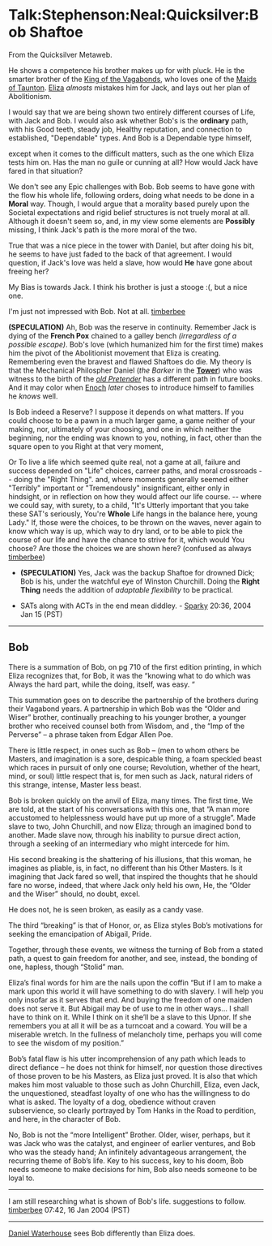 
# Talk:Stephenson:Neal:Quicksilver:Bob Shaftoe

From the Quicksilver Metaweb.

He shows a competence his brother makes up for with pluck. He is the smarter brother of the [King of the Vagabonds](/stephenson-neal-quicksilver-jack-shaftoe), who loves one of the [Maids of Taunton](/maids-of-taunton). [Eliza](/stephenson-neal-quicksilver-eliza) *almosts* mistakes him for Jack, and lays out her plan of Abolitionism.

I would say that we are being shown two entirely different courses of Life, with Jack and Bob. I would also ask whether Bob's is the **ordinary** path, with his Good teeth, steady job, Healthy reputation, and connection to established, "Dependable" types. And Bob is a Dependable type himself,

except when it comes to the difficult matters, such as the one which Eliza tests him on. Has the man no guile or cunning at all? How would Jack have fared in that situation?

We don't see any Epic challenges with Bob. Bob seems to have gone with the flow his whole life, following orders, doing what needs to be done in a **Moral** way. Though, I would argue that a morality based purely upon the Societal expectations and rigid belief structures is not truely moral at all. Although it doesn't seem so, and, in my view some elements are **Possibly** missing, I think Jack's path is the more moral of the two. 

True that was a nice piece in the tower with Daniel, but after doing his bit, he seems to have just faded to the back of that agreement. I would question, if Jack's love was held a slave, how would **He** have gone about freeing her? 

My Bias is towards Jack. I think his brother is just a stooge :(, but a nice one.

I'm just not impressed with Bob. Not at all. [timberbee](/user-timberbee)

 **(SPECULATION)** Ah, Bob was the reserve in continuity. Remember Jack is dying of the **French Pox** chained to a galley bench *(irregardless of a possible escape)*. Bob's love (which humanized him for the first time) makes him the pivot of the Abolitionist movement that Eliza is creating. Remembering even the bravest and flawed Shaftoes do die. My theory is that the Mechanical Philospher Daniel (*the Barker* in the **[Tower](/tower-of-london)**) who was witness to the birth of the *[old Pretender](/http-en-wikipedia-org-wiki-james-francis-edward-stuart)* has a different path in future books. And it may color when [Enoch](/stephenson-neal-quicksilver-enoch-root) *later* choses to introduce himself to families he *knows* well.

Is Bob indeed a Reserve? I suppose it depends on what matters. If you could choose to be a pawn in a much larger game, a game neither of your making, nor, ultimately of your choosing, and one in which neither the beginning, nor the ending was known to you, nothing, in fact, other than the square open to you Right at that very moment,

Or
To live a life which seemed quite real, not a game at all, failure and success depended on "Life" choices, carreer paths, and moral crossroads -- doing the "Right Thing". and, where moments generally seemed either "Terribly" important or "Tremendously" insignificant, either only in hindsight, or in reflection on how they would affect our life course. -- where we could say, with surety, to a child, "It's Utterly important that you take these SAT's seriously, You're **Whole** Life hangs in the balance here, young Lady."
If, those were the choices, to be thrown on the waves, never again to know which way is up, which way to dry land, or to be able to pick the course of our life and have the chance to strive for it, which would You choose? 
Are those the choices we are shown here? (confused as always [timberbee](/user-timberbee))

* **(SPECULATION)** Yes, Jack was the backup Shaftoe for drowned Dick; Bob is his, under the watchful eye of Winston Churchill. Doing the **Right Thing** needs the addition of *adaptable flexibility* to be practical.

* SATs along with ACTs in the end mean diddley. - [Sparky](/user-stsparky) 20:36, 2004 Jan 15 (PST)


---


## Bob


There is a summation of Bob, on pg 710 of the first edition printing, in which Eliza recognizes that, for Bob, it was the “knowing what to do which was Always the hard part, while the doing, itself, was easy. “

This summation goes on to describe the partnership of the brothers during their Vagabond years. A partnership in which Bob was the “Older and Wiser” brother, continually preaching to his younger brother, a younger brother who received counsel both from Wisdom, and , the “Imp of the Perverse” – a phrase taken from Edgar Allen Poe.

There is little respect, in ones such as Bob – (men to whom others be Masters, and imagination is a sore, despicable thing, a foam speckled beast which races in pursuit of only one course; Revolution, whether of the heart, mind, or soul) little respect that is, for men such as Jack, natural riders of this strange, intense, Master less beast. 

Bob is broken quickly on the anvil of Eliza, many times. The first time, We are told, at the start of his conversations with this one, that “A man more accustomed to helplessness would have put up more of a struggle”. Made slave to two, John Churchill, and now Eliza; through an imagined bond to another. Made slave now, through his inability to pursue direct action, through a seeking of an intermediary who might intercede for him. 

His second breaking is the shattering of his illusions, that this woman, he imagines as pliable, is, in fact, no different than his Other Masters. Is it imagining that Jack fared so well, that inspired the thoughts that he should fare no worse, indeed, that where Jack only held his own, He, the “Older and the Wiser” should, no doubt, excel.

He does not, he is seen broken, as easily as a candy vase.

The third “breaking” is that of Honor, or, as Eliza styles Bob’s motivations for seeking the emancipation of Abigail, Pride.

Together, through these events, we witness the turning of Bob from a stated path, a quest to gain freedom for another, and see, instead, the bonding of one, hapless, though “Stolid” man.

Eliza’s final words for him are the nails upon the coffin “But if I am to make a mark upon this world it will have something to do with slavery. I will help you only insofar as it serves that end. And buying the freedom of one maiden does not serve it. But Abigail may be of use to me in other ways… I shall have to think on it. While I think on it she’ll be a slave to this Upnor. If she remembers you at all it will be as a turncoat and a coward. You will be a miserable wretch. In the fullness of melancholy time, perhaps you will come to see the wisdom of my position.”

Bob’s fatal flaw is his utter incomprehension of any path which leads to direct defiance – he does not think for himself, nor question those directives of those proven to be his Masters, as Eliza just proved. It is also that which makes him most valuable to those such as John Churchill, Eliza, even Jack, the unquestioned, steadfast loyalty of one who has the willingness to do what is asked. The loyalty of a dog, obedience without craven subservience, so clearly portrayed by Tom Hanks in the Road to perdition, and here, in the character of Bob.

No, Bob is not the “more Intelligent” Brother. Older, wiser, perhaps, but it was Jack who was the catalyst, and engineer of earlier ventures, and Bob who was the steady hand; An infinitely advantageous arrangement, the recurring theme of Bob’s life. Key to his success, key to his doom, Bob needs someone to make decisions for him, Bob also needs someone to be loyal to. 


---


I am still researching what is shown of Bob's life. suggestions to follow. [timberbee](/user-timberbee) 07:42, 16 Jan 2004 (PST)


---


[Daniel Waterhouse](/daniel-waterhouse) sees Bob differently than Eliza does.
